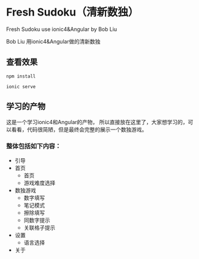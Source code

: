 # Fresh Sudoku（清新数独）
Fresh Sudoku use ionic4&Angular by Bob Liu

Bob Liu 用ionic4&Angular做的清新数独

## 查看效果
`npm install`

`ionic serve`

## 学习的产物
这是一个学习ionic4和Angular的产物，
所以直接放在这里了，大家想学习的，可以看看，代码很简陋，但是最终会完整的展示一个数独游戏。

### 整体包括如下内容：
- 引导
- 首页
  - 首页
  - 游戏难度选择
- 数独游戏
  - 数字填写
  - 笔记模式
  - 擦除填写
  - 同数字提示
  - 关联格子提示
- 设置
  - 语言选择
- 关于
